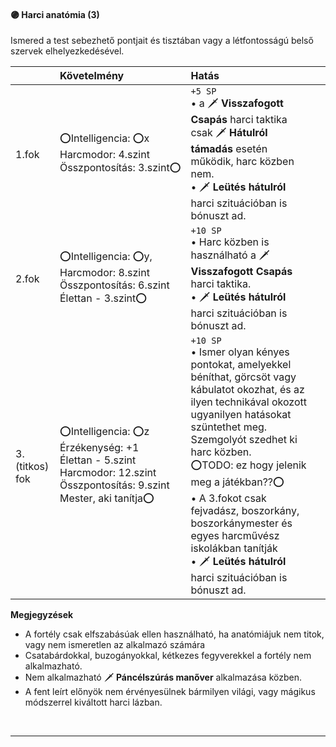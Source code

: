 #### 🟣 Harci anatómia (3)

Ismered a test sebezhető pontjait és tisztában vagy a létfontosságú belső szervek elhelyezkedésével.

| |  Követelmény | Hatás  |   |
| :----------- | :----------- | :----------- | :----------- |
| 1.fok | ⭕Intelligencia:&nbsp;⭕x<br />Harcmodor:&nbsp;4.szint<br />Összpontosítás:&nbsp;3.szint⭕ | `+5 SP`<br />• a 🗡️ **Visszafogott Csapás** harci taktika csak 🗡️ **Hátulról támadás** esetén működik, harc közben nem.<br />• 🗡️ **Leütés hátulról** harci szituációban is bónuszt ad.|
| 2.fok | ⭕Intelligencia:&nbsp;⭕y,<br />Harcmodor:&nbsp;8.szint<br />Összpontosítás:&nbsp;6.szint<br />Élettan&nbsp;-&nbsp;3.szint⭕  | `+10 SP`<br />• Harc közben is használható a 🗡️ **Visszafogott Csapás** harci taktika.<br />• 🗡️ **Leütés hátulról** harci szituációban is bónuszt ad. |
| 3.(titkos) fok | ⭕Intelligencia:&nbsp;⭕z<br />Érzékenység:&nbsp;+1<br />Élettan&nbsp;-&nbsp;5.szint<br />Harcmodor:&nbsp;12.szint<br />Összpontosítás:&nbsp;9.szint<br />Mester, aki tanítja⭕ | `+10 SP`<br />• Ismer olyan kényes pontokat, amelyekkel béníthat, görcsöt vagy kábulatot okozhat, és az ilyen technikával okozott ugyanilyen hatásokat szüntethet meg. Szemgolyót szedhet ki harc közben.<br />⭕TODO: ez hogy jelenik meg a játékban??⭕<br />• A 3.fokot csak fejvadász, boszorkány, boszorkánymester és egyes harcművész iskolákban tanítják<br />• 🗡️ **Leütés hátulról** harci szituációban is bónuszt ad. |

**Megjegyzések**

- A fortély csak elfszabásúak ellen használható, ha anatómiájuk nem titok, vagy nem ismeretlen az alkalmazó számára
- Csatabárdokkal, buzogányokkal, kétkezes fegyverekkel a fortély nem alkalmazható.
- Nem alkalmazható 🗡️ **Páncélszúrás manőver** alkalmazása közben.
- A fent leírt előnyök nem érvényesülnek bármilyen világi, vagy mágikus módszerrel kiváltott harci lázban.

<br />

---
